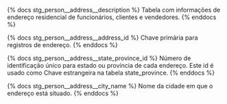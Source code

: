 {% docs stg_person__address__description %}
Tabela com informações de endereço residencial de funcionários, clientes e vendedores.
{% enddocs %}

{% docs stg_person__address__address_id %}
Chave primária para registros de endereço.
{% enddocs %}

{% docs stg_person__address__state_province_id %}
Número de identificação único para estado ou província de cada endereço. Este id é usado como Chave estrangeira na tabela state_province.
{% enddocs %}

{% docs stg_person__address__city_name %}
Nome da cidade em que o endereço está situado.
{% enddocs %}